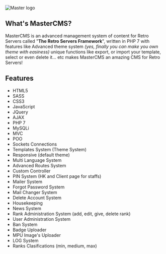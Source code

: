 ![Master logo](http://i.imgur.com/DajNToP.png)

## What's MasterCMS?

MasterCMS is an advanced management system of content for Retro Servers called "**The Retro Servers Framework**", written in PHP 7 with features like Advanced theme system *(yes, finally you can make you own theme with easiness)* unique functions like export, or import your template, select or even delete it... etc makes MasterCMS an amazing CMS for Retro Servers!

## Features

* HTML5
* SASS
* CSS3
* JavaScript
* JQuery
* AJAX
* PHP 7
* MySQLi
* MVC
* POO
* Sockets Connections
* Templates System (Theme System)
* Responsive (default theme)
* Multi Language System
* Advanced Routes System
* Custom Controller
* PIN System (HK and Client page for staffs)
* Mailer System
* Forgot Password System
* Mail Changer System
* Delete Account System
* Housekeeping
* News System
* Rank Administration System (add, edit, give, delete rank)
* User Administration System
* Ban System
* Badge Uploader
* MPU Image's Uploader
* LOG System
* Ranks Clasifications (min, medium, max)

